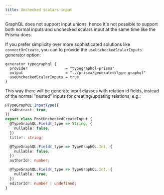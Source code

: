 ```yaml
---
title: Unchecked scalars input
---
```


GraphQL does not support input unions, hence it's not possible to support both normal inputs and unchecked scalars input at the same time like the Prisma does.

If you prefer simplicity over more sophisticated solutions like `connectOrCreate`, you can to provide the `useUncheckedScalarInputs` generator option:

```prisma {4}
generator typegraphql {
  provider                 = "typegraphql-prisma"
  output                   = "../prisma/generated/type-graphql"
  useUncheckedScalarInputs = true
}
```

This way there will be generate input classes with relation id fields, instead of the normal "nested" inputs for creating/updating relations, e.g.:

```ts
@TypeGraphQL.InputType({
  isAbstract: true,
})
export class PostUncheckedCreateInput {
  @TypeGraphQL.Field(_type => String, {
    nullable: false,
  })
  title!: string;

  @TypeGraphQL.Field(_type => TypeGraphQL.Int, {
    nullable: false,
  })
  authorId!: number;

  @TypeGraphQL.Field(_type => TypeGraphQL.Int, {
    nullable: true,
  })
  editorId?: number | undefined;
}
```
